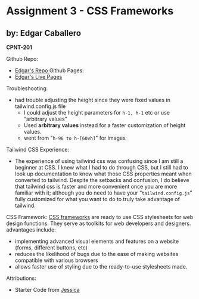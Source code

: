 # Assignment 3 - CSS Frameworks
## by: Edgar Caballero
<strong> CPNT-201 </strong>

Github Repo:
 - <a href="https://github.com/TSEidolon/cpnt201-a3" target="_blank"> Edgar's Repo </a>
Github Pages:
 - <a href="https://tseidolon.github.io/cpnt201-a3/" target="_blank"> Edgar's Live Pages </a>


Troubleshooting:
 - had trouble adjusting the height since they were fixed values in tailwind.config.js file
    - I could adjust the height parameters for `h-1, h-1` etc or use “arbitrary values”
    - Used <strong> arbitrary values </strong> instead for a faster customization of height values.
    - went from "`h-96 to h-[60vh]`" for images

Tailwind CSS Experience:
 - The experience of using tailwind css was confusing since I am still a beginner at CSS. I knew what I had to do through CSS, but I still had to look up documentation to know what those CSS properties meant when converted to tailwind. Despite the setbacks and confusion, I do believe that tailwind css is faster and more convenient once you are more familiar with it; although you do need to have your “`tailwind.config.js`”  fully customized for what you want to do to truly take advantage of tailwind.

CSS Framework:
<a href="https://www.browserstack.com/guide/top-css-frameworks" target="_blank"> CSS frameworks</a> are ready to use CSS stylesheets for web design functions. They serve as toolkits for web developers and designers.
advantages include:
 - implementing advanced visual elements and features on a website (forms, different buttons, etc)
 - reduces the likelihood of bugs due to the ease of making websites compatible with various browsers
 - allows faster use of styling due to the ready-to-use stylesheets made.

Attributions:
 - Starter Code from <a href="https://github.com/Enyorose/tailwind-activity-template" target="_blank"> Jessica </a>
